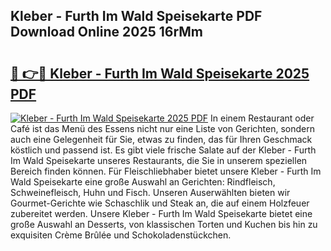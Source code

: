## Kleber - Furth Im Wald Speisekarte PDF Download Online 2025 16rMm

# <h2><a href="http://gcbchok.nevu.top/?p=Kleber+-+Furth+Im+Wald+Speisekarte">🔗 👉🔴 Kleber - Furth Im Wald Speisekarte 2025 PDF</a></h2>

[![Kleber - Furth Im Wald Speisekarte 2025 PDF](https://i.imgur.com/dBaPXMq.png)](http://gcbchok.nevu.top/?p=Kleber+-+Furth+Im+Wald+Speisekarte)
In einem Restaurant oder Café ist das Menü des Essens nicht nur eine Liste von Gerichten, sondern auch eine Gelegenheit für Sie, etwas zu finden, das für Ihren Geschmack köstlich und passend ist. Es gibt viele frische Salate auf der Kleber - Furth Im Wald Speisekarte unseres Restaurants, die Sie in unserem speziellen Bereich finden können. Für Fleischliebhaber bietet unsere Kleber - Furth Im Wald Speisekarte eine große Auswahl an Gerichten: Rindfleisch, Schweinefleisch, Huhn und Fisch. Unseren Auserwählten bieten wir Gourmet-Gerichte wie Schaschlik und Steak an, die auf einem Holzfeuer zubereitet werden. Unsere Kleber - Furth Im Wald Speisekarte bietet eine große Auswahl an Desserts, von klassischen Torten und Kuchen bis hin zu exquisiten Crème Brûlée und Schokoladenstückchen.
